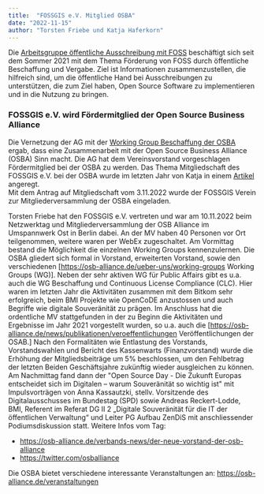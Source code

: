 ```yaml
---
title:  "FOSSGIS e.V. Mitglied OSBA"
date: "2022-11-15"
author: "Torsten Friebe und Katja Haferkorn"
---
```



Die [Arbeitsgruppe öffentliche Ausschreibung mit FOSS](https://fossgis.de/arbeitsgruppen/ag_agiles_vorgehen/) beschäftigt sich seit dem Sommer 2021 mit dem Thema Förderung von FOSS durch öffentliche Beschaffung und Vergabe. Ziel ist Informationen zusammenzustellen, die hilfreich sind, um die öffentliche Hand bei Ausschreibungen zu unterstützen, die zum Ziel  haben, Open Source Software zu implementieren und in die Nutzung zu bringen.

### FOSSGIS e.V. wird Fördermitglied der Open Source Business Alliance 

Die Vernetzung der AG mit der [Working Group Beschaffung der OSBA](https://osb-alliance.de/ueber-uns/working-groups/beschaffung) ergab, dass eine Zusammenarbeit mit der Open Source Business Alliance (OSBA) Sinn macht. Die AG hat dem Vereinsvorstand vorgeschlagen Fördermitglied bei der OSBA zu werden. Das Thema Mitgliedschaft des FOSSGIS e.V. bei der OSBA wurde im letzten Jahr von Katja in einem [Artikel](https://fossgis.de/news/2021-11-24_netzwerktag_osba/) angeregt.  
Mit dem Antrag auf Mitgliedschaft vom 3.11.2022 wurde der FOSSGIS Verein zur Mitgliederversammlung der OSBA eingeladen.   

Torsten Friebe hat den FOSSGIS e.V. vertreten und war am 10.11.2022 beim Netzwerktag und Mitgliederversammlung der OSB Alliance im Umspannwerk Ost in Berlin dabei. An der MV haben 40 Personen vor Ort teilgenommen, weitere waren per WebEx zugeschaltet. 
Am Vormittag bestand die Möglichkeit die einzelnen Working Groups kennenzulernen. Die OSBA gliedert sich formal in Vorstand, erweiterten Vorstand, sowie den verschiedenen [https://osb-alliance.de/ueber-uns/working-groups Working Groups (WG)]. Neben der sehr aktiven WG für Public Affairs gibt es u.a. auch die WG Beschaffung und Continuous License Compliance (CLC). Hier waren im letzten Jahr die Aktivitäten zusammen mit dem Bitkom sehr erfolgreich, beim BMI Projekte wie OpenCoDE anzustossen und auch Begriffe wie digitale Souveränität zu prägen.
Im Anschluss hat die ordentliche MV stattgefunden in der zu Beginn die Aktivitäten und Ergebnisse im Jahr 2021 vorgestellt wurden, so u.a. auch die [https://osb-alliance.de/news/publikationen/veroeffentlichungen Veröffentlichungen der OSAB.]
Nach den Formalitäten wie Entlastung des Vorstands, Vorstandswahlen und Bericht des Kassenwarts (Finanzvorstand) wurde die Erhöhung der Mitgliedsbeiträge um 5% beschlossen, um den Fehlbetrag der letzten Beiden Geschäftsjahre zukünftig wieder ausgleichen zu können.
Am Nachmittag fand dann der "Open Source Day - Die Zukunft Europas entscheidet sich im Digitalen – warum Souveränität so wichtig ist" mit Impulsvorträgen von Anna Kassautzki, stellv. Vorsitzende des Digitalausschusses im Bundestag (SPD) sowie Andreas Reckert-Lodde, BMI, Referent im Referat DG II 2 „Digitale Souveränität für die IT der öffentlichen Verwaltung“ und Leiter PG Aufbau ZenDiS mit anschliessender Podiumsdiskussion statt.
Weitere Infos vom Tag:

* https://osb-alliance.de/verbands-news/der-neue-vorstand-der-osb-alliance
* https://twitter.com/osballiance


Die OSBA bietet verschiedene interessante Veranstaltungen an: https://osb-alliance.de/veranstaltungen
